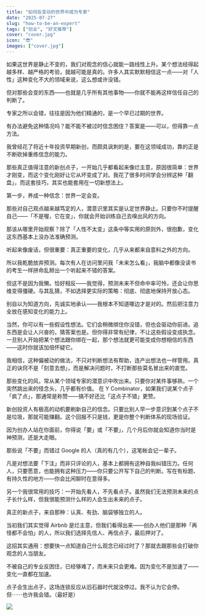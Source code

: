 ```yaml
---
title: "如何在变动的世界中成为专家"
date: "2025-07-27"
slug: "how-to-be-an-expert"
tags: ["创业", "好文推荐"]
cover: "cover.jpg"
icon: "😎"
images: ["cover.jpg"]
---
```

如果这世界是静止不变的，我们对观念的信心就能一路线性上升。某个想法经得起越多样、越严格的考验，就越可能是真的。许多人其实默默相信这一点——对「人性」这种变化不大的领域来说，这么想或许没错。



但对那些会变的东西——也就是几乎所有其他事物——你就不能再这样信任自己的判断了。



专家之所以会错，往往是因为他们精通的，是一个早已过期的世界。



有办法避免这种情况吗？能不能不被过时信念困住？答案是——可以，但得靠一点方法。



我曾经花了将近十年投资早期新创，而颇具讽刺的是，要在这领域成功，靠的正是不断砍掉重练信念的能力。



那些真正值得注意的新创点子，一开始几乎都看起来像烂主意，原因很简单：世界才刚变，而这个变化刚好让它从坏变成了对。我花了很多时间学会分辨这种「翻盘」，而这套技巧，其实也能套用在一切新想法上。



第一步，养成一种信念：世界一定会变。



那些对自己观点越来越笃定的人，潜意识里其实是认定世界静止。只要你不时提醒自己——「不是喔，它在变」，你就会开始训练自己去嗅出风的方向。



那该从哪里开始观察？除了「人性不太变」这条中等实用的原则外，很抱歉，变化这东西基本上没办法准确预测。



听起来像废话，但很重要：真正重要的变化，几乎从来都来自意料之外的方向。



所以我乾脆放弃预测。每次有人在访问里问我「未来怎么看」，我脑中都像没读书的考生一样拼命乱掰出一个听起来不错的答案。



但这不是因为我懒。恰好相反——我觉得，预测未来不但命中率可怜，还会让你思维变得僵硬。与其乱猜，不如选择更实际的策略：彻底、彻底地保持开放心态。



别自以为知道方向，先诚实地承认——我根本不知道哪边才是对的。然后把注意力全放在感知变化的能力上。



当然，你可以有一些假设性想法。它们会稍微绑住你没错，但也会驱动你前进。追东西是会让人兴奋的，猜答案也是。但你得非常有纪律，不让这些假设变成执念。
一旦别人开始把某个想法跟你绑在一起，那个想法就更可能变成你想相信的东西——这时你就该加倍怀疑它。



我相信，这种偏被动的做法，不只对判断想法有帮助，连产出想法也一样管用。真正的诀窍不是「刻意去想」，而是解决问题时，不打断那些莫名冒出来的直觉。



那些变化的风，常从某个领域专家的潜意识中吹出来。只要你对某件事够熟，一个突然跳出来的怪念头，几乎都有价值。
在 Y Combinator，如果我们说某个点子「疯了点」，那通常是称赞——搞不好还比「这点子不错」更赞。



新创投资人有极高的动机要刷新自己的信念。只要比别人早一步意识到某个点子不是垃圾，那就可能赚翻。这个回报不只是钱，更是你整个判断体系的现场验证。



因为创办人站在你面前，你得说「要」或「不要」，几个月后你就会知道你当时是神预测，还是大走眼。



那些说「不要」而错过 Google 的人（真的有几个），这笔帐会记一辈子。



凡是对想法要「下注」而非只评论的人，基本上都拥有这种自我纠错压力。任何人，只要愿意，也能拥有这种压力——你只要公开写下自己的判断。写在有标题、有持久性的地方——你会比闲聊时在意得多。



另一个我很常用的技巧：一开始先看人，不先看点子。虽然我们无法预测未来的点子长什么样，但我很能预测什么样的人会生出未来的点子。



真正的新点子，来自那种：认真、有劲、脑袋够独立的人。



当初我们其实觉得 Airbnb 是烂主意，但我们看得出来——创办人他们是那种「再怪都不会怕」的人，所以我们选择先信人、再信点子，最后押对了。



这招其实通用：想要快一点知道自己什么观念已经过时了？那就去跟那些会打破你观念的人当朋友。



不被自己的专业反困住，已经够难了，而未来只会更难。因为变化不是加速了——变化一直都在加速。



点子会生出点子，这场连锁反应从旧石器时代就没停过。我不认为它会停。
但⋯⋯也许我会错。（最好是）




![](https://prod-files-secure.s3.us-west-2.amazonaws.com/112d0858-5090-4d34-a606-b75eb8d65fd2/46476355-9cf3-4e99-9b7a-3531bc426380/1000202064.png?X-Amz-Algorithm=AWS4-HMAC-SHA256&X-Amz-Content-Sha256=UNSIGNED-PAYLOAD&X-Amz-Credential=ASIAZI2LB4663SS5P6NG%2F20250908%2Fus-west-2%2Fs3%2Faws4_request&X-Amz-Date=20250908T192622Z&X-Amz-Expires=3600&X-Amz-Security-Token=IQoJb3JpZ2luX2VjEFsaCXVzLXdlc3QtMiJIMEYCIQDLNOVh%2BuKFPqvPV1%2F2pvqFycJA4X5eHkI9mgHgzjo9GgIhAPmrVx3SXoTLdI5rMIHCI1i6v3%2BrxmNuzoP3tBLpxyxQKogECMT%2F%2F%2F%2F%2F%2F%2F%2F%2F%2FwEQABoMNjM3NDIzMTgzODA1Igze9hLJAnQd%2FQq2LVgq3AP04NPVewWiMWG%2FWv5DM60QGu5Ftxwja3iAiL2BBAw%2FcnCnDmUvtjP34dwD7J981ekD7XWcOOx7Dm0LgIlLv0JA1n%2FozTCnSMuutRzJVvubADWN3y%2F3YWWW9ER3FJiVywt3Q%2FThUY1766FYCKsxwRTzEF6j%2FpU8Ktx9vc3ACjAjFA76RwEfUCmwbUL1YeDbU%2B%2BOBZKq0%2Bb53IB%2BFHKPFdk%2B3YqfMuKyUuQmT9e9mgIvWQZDlIyjNZOxHXgw6rAaHDvKxcACq3C4lrDuE%2FnJfFnwVxAM72lcgsWA%2BwmopSE8nwXDnObPK3%2BDgWefc1Sy52h7TRJyIZEBKXKHOVjT3AyrNO8yP3zYcps8i75hrsheqv0dMJI2%2F%2FV286hRB12dCTGOQ2CoUiOlor%2FE6c7BgXzZP5aY6zPmZWJD1wMl0DyNr47gnsX2%2FHCJVNV84YtLzH1w1XzmBqwBJd0QqsrIkJG2%2FIrCOFusq2pt1MNwwJUo7czCnhpuBA%2FuZIHe40kcexwt2oMd2sjPiuFTfUk%2B%2Bc%2FW609naQ8awo37qmvtGyFGCxEcOyXzKN%2BYvOKSn%2F9Duv8VynYXy%2F0vOtwU8g4qDDJDJftaCOk%2Bapd2MEU6S8XqwfKZtuCDen85VE43NTCQyfzFBjqkAUmW0rKA2DC3cf4xA96CxvN0SKqnB9lt2FnDd%2BPaCesiOegWimSwGcR%2B1Mjb1OimQ9ASvL3aAjyWre4qsFC5oCA4rpzkQmKH5dB1p8vLJO3AnKWX%2B2Sv1EeIuCBu7rGLNgx8NBIXHixT5RN4RZeiR9%2BEVcjgZNzdCs1pMipC5IjUf9FEYYuOqBkMFBd3MuoN8%2FvdMzKk%2BCvKSBKyS7yNF33hZB8s&X-Amz-Signature=27fca159755e545ac93c02f26995f85beeb115b2883f859f13b6f17141cdeaab&X-Amz-SignedHeaders=host&x-amz-checksum-mode=ENABLED&x-id=GetObject)

